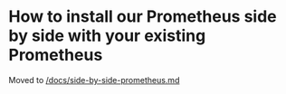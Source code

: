 # How to install our Prometheus side by side with your existing Prometheus

Moved to [/docs/side-by-side-prometheus.md](/docs/side-by-side-prometheus.md)
